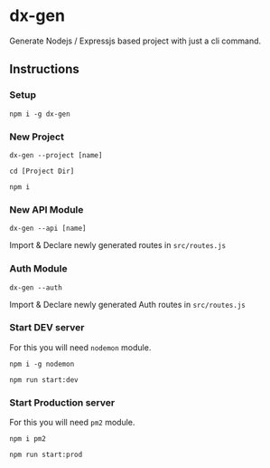 # dx-gen

Generate Nodejs / Expressjs based project with just a cli command.


## Instructions

### Setup

`npm i -g dx-gen`

### New Project

`dx-gen --project [name]`

`cd [Project Dir]`

`npm i`

### New API Module

`dx-gen --api [name]`

Import & Declare newly generated routes in `src/routes.js`

### Auth Module

`dx-gen --auth`

Import & Declare newly generated Auth routes in `src/routes.js`


### Start DEV server
For this you will need `nodemon` module. 

`npm i -g nodemon`

`npm run start:dev`

### Start Production server

For this you will need `pm2` module. 

`npm i pm2`

`npm run start:prod`



